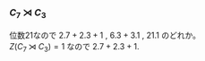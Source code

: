 ### $C_7\rtimes C_3$
位数21なので $2.7+2.3+1$ , $6.3+3.1$ , $21.1$ のどれか。  
$Z(C_7\rtimes C_3)=1$ なので $2.7+2.3+1$.
